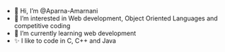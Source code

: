 - 👋 Hi, I’m @Aparna-Amarnani
- 👀 I’m interested in Web development, Object Oriented Languages and competitive coding
- 🌱 I’m currently learning web development 
- ✨ I like to code in C, C++ and Java
<!---
Aparna-Amarnani/Aparna-Amarnani is a ✨ special ✨ repository because its `README.md` (this file) appears on your GitHub profile.
You can click the Preview link to take a look at your changes.
--->
